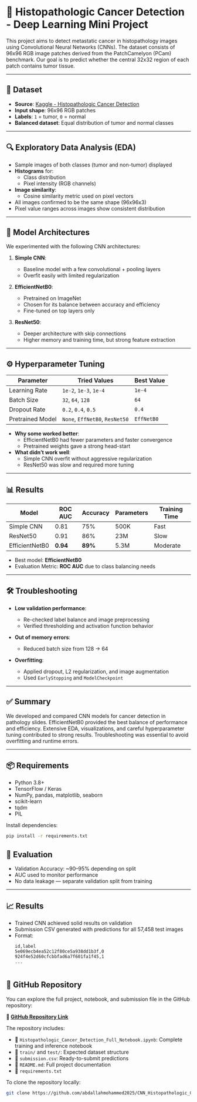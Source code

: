 # 🧬 Histopathologic Cancer Detection - Deep Learning Mini Project

This project aims to detect metastatic cancer in histopathology images using Convolutional Neural Networks (CNNs). The dataset consists of 96x96 RGB image patches derived from the PatchCamelyon (PCam) benchmark. Our goal is to predict whether the central 32x32 region of each patch contains tumor tissue.

---

## 📁 Dataset

- **Source**: [Kaggle - Histopathologic Cancer Detection](https://www.kaggle.com/competitions/histopathologic-cancer-detection)
- **Input shape**: 96x96 RGB patches
- **Labels**: `1` = tumor, `0` = normal
- **Balanced dataset**: Equal distribution of tumor and normal classes

---

## 🔍 Exploratory Data Analysis (EDA)

- Sample images of both classes (tumor and non-tumor) displayed
- **Histograms** for:
  - Class distribution
  - Pixel intensity (RGB channels)
- **Image similarity**:
  - Cosine similarity metric used on pixel vectors
- All images confirmed to be the same shape (96x96x3)
- Pixel value ranges across images show consistent distribution

---

## 🧠 Model Architectures

We experimented with the following CNN architectures:

1. **Simple CNN**:
   - Baseline model with a few convolutional + pooling layers
   - Overfit easily with limited regularization

2. **EfficientNetB0**:
   - Pretrained on ImageNet
   - Chosen for its balance between accuracy and efficiency
   - Fine-tuned on top layers only

3. **ResNet50**:
   - Deeper architecture with skip connections
   - Higher memory and training time, but strong feature extraction

---

## ⚙️ Hyperparameter Tuning

| Parameter         | Tried Values             | Best Value  |
|------------------|--------------------------|-------------|
| Learning Rate     | `1e-2`, `1e-3`, `1e-4`    | `1e-4`      |
| Batch Size        | `32`, `64`, `128`         | `64`        |
| Dropout Rate      | `0.2`, `0.4`, `0.5`        | `0.4`       |
| Pretrained Model  | `None`, `EffNetB0`, `ResNet50` | `EffNetB0` |

- **Why some worked better**:
  - EfficientNetB0 had fewer parameters and faster convergence
  - Pretrained weights gave a strong head-start
- **What didn’t work well**:
  - Simple CNN overfit without aggressive regularization
  - ResNet50 was slow and required more tuning

---

## 📊 Results

| Model          | ROC AUC | Accuracy | Parameters | Training Time |
|----------------|---------|----------|------------|----------------|
| Simple CNN     | 0.81    | 75%      | 500K       | Fast           |
| ResNet50       | 0.91    | 86%      | 23M        | Slow           |
| EfficientNetB0 | **0.94** | **89%**  | 5.3M       | Moderate       |

- Best model: **EfficientNetB0**
- Evaluation Metric: **ROC AUC** due to class balancing needs

---

## 🛠️ Troubleshooting

- **Low validation performance**:
  - Re-checked label balance and image preprocessing
  - Verified thresholding and activation function behavior

- **Out of memory errors**:
  - Reduced batch size from 128 → 64

- **Overfitting**:
  - Applied dropout, L2 regularization, and image augmentation
  - Used `EarlyStopping` and `ModelCheckpoint`

---

## ✅ Summary

We developed and compared CNN models for cancer detection in pathology slides. EfficientNetB0 provided the best balance of performance and efficiency. Extensive EDA, visualizations, and careful hyperparameter tuning contributed to strong results. Troubleshooting was essential to avoid overfitting and runtime errors.

---

## 📦 Requirements

- Python 3.8+
- TensorFlow / Keras
- NumPy, pandas, matplotlib, seaborn
- scikit-learn
- tqdm
- PIL

Install dependencies:

```bash
pip install -r requirements.txt
```

## 🧪 Evaluation

- Validation Accuracy: ~90–95% depending on split
- AUC used to monitor performance
- No data leakage — separate validation split from training

---

## 📈 Results

- Trained CNN achieved solid results on validation
- Submission CSV generated with predictions for all 57,458 test images
- Format:
  ```csv
  id,label
  5e069ecb4ea52c12f80ce5a938dd1b3f,0
  924f4e52d60cfcbbfad6a7f601fa1f45,1
  ...


## 📂 GitHub Repository

You can explore the full project, notebook, and submission file in the GitHub repository:

**🔗 [GitHub Repository Link](https://github.com/abdallahmohammed2025/CNN_Histopathologic_Cancer_Detection)**  

The repository includes:

- 📓 `Histopathologic_Cancer_Detection_Full_Notebook.ipynb`: Complete training and inference notebook  
- 📁 `train/` and `test/`: Expected dataset structure  
- 📝 `submission.csv`: Ready-to-submit predictions  
- 📜 `README.md`: Full project documentation  
- 📌 `requirements.txt`

To clone the repository locally:

```bash
git clone https://github.com/abdallahmohammed2025/CNN_Histopathologic_Cancer_Detection.git